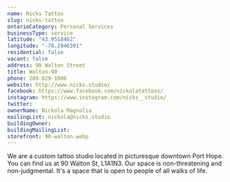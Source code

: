 ```yaml
---
name: Nicks Tattoo
slug: nicks-tattoo
ontarioCategory: Personal Services
businessType: service
latitude: "43.9518462"
longitude: "-78.2946391"
residential: false
vacant: false
address: 90 Walton Street
title: Walton-90
phone: 289-829-1080
website: http://www.nicks.studio/
facebook: https://www.facebook.com/nickolatattoos/
instagram: https://www.instagram.com/nicks__studio/
twitter:
ownerName: Nickola Magnolia
mailingList: nickola@nicks.studio
buildingOwner:
buildingMailingList:
storefront: 90-walton.webp
---
```


We are a custom tattoo studio located in picturesque downtown Port Hope. You can find us at 90 Walton St, L1A1N3. Our
space is non-threatening and non-judgmental. It's a space that is open to people of all walks of life.
